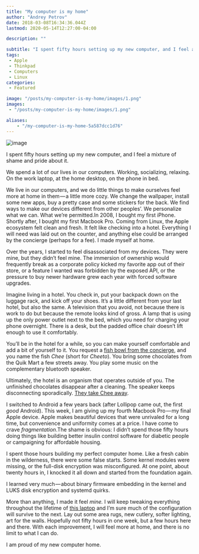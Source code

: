 ```yaml
---
title: "My computer is my home"
author: "Andrey Petrov"
date: 2018-03-08T16:34:36.044Z
lastmod: 2020-05-14T12:27:00-04:00

description: ""

subtitle: "I spent fifty hours setting up my new computer, and I feel a mixture of shame and pride about it."
tags:
 - Apple
 - Thinkpad
 - Computers
 - Linux
categories:
 - Featured

image: "/posts/my-computer-is-my-home/images/1.png" 
images:
 - "/posts/my-computer-is-my-home/images/1.png"

aliases:
    - "/my-computer-is-my-home-5a587dcc1d76"
---
```


![image](/posts/my-computer-is-my-home/images/1.png#layoutTextWidth)



I spent fifty hours setting up my new computer, and I feel a mixture of shame and pride about it.

We spend a lot of our lives in our computers. Working, socializing, relaxing. On the work laptop, at the home desktop, on the phone in bed.

We live in our computers, and we do little things to make ourselves feel more at home in them — a little more cozy. We change the wallpaper, install some new apps, buy a pretty case and some stickers for the back. We find ways to make our devices different from other peoples’. We personalize what we can. What we’re permitted.In 2008, I bought my first iPhone. Shortly after, I bought my first Macbook Pro. Coming from Linux, the Apple ecosystem felt clean and fresh. It felt like checking into a hotel. Everything I will need was laid out on the counter, and anything else could be arranged by the concierge (perhaps for a fee). I made myself at home.

Over the years, I started to feel disassociated from my devices. They were mine, but they didn’t feel mine. The immersion of ownership would frequently break as a corporate policy kicked my favorite app out of their store, or a feature I wanted was forbidden by the exposed API, or the pressure to buy newer hardware grew each year with forced software upgrades.

Imagine living in a hotel. You check in, put your backpack down on the luggage rack, and kick off your shoes. It’s a little different from your last hotel, but also the same. A television that you avoid, not because there is work to do but because the remote looks kind of gross. A lamp that is using up the only power outlet next to the bed, which you need for charging your phone overnight. There is a desk, but the padded office chair doesn’t lift enough to use it comfortably.

You’ll be in the hotel for a while, so you can make yourself comfortable and add a bit of yourself to it. You request a [fish bowl from the concierge](https://www.cnbc.com/id/47890272), and you name the fish _Chee_ (short for _Cheeto_). You bring some chocolates from the Quik Mart a few streets away. You play some music on the complementary bluetooth speaker.

Ultimately, the hotel is an organism that operates outside of you. The unfinished chocolates disappear after a cleaning. The speaker keeps disconnecting sporadically. [They take Chee away](https://www.peta.org/blog/making-waves-hotel-chain-ends-fish-rental-program-with-petas-help/).

I switched to Android a few years back (after Lollipop came out, the first _good_ Android). This week, I am giving up my fourth Macbook Pro — my final Apple device. Apple makes beautiful devices that were unrivaled for a long time, but convenience and uniformity comes at a price. I have come to crave _fragmentation_.The shame is obvious: I didn’t spend those fifty hours doing things like building better insulin control software for diabetic people or campaigning for affordable housing.

I spent those hours building my perfect computer home. Like a fresh cabin in the wilderness, there were some false starts. Some kernel modules were missing, or the full-disk encryption was misconfigured. At one point, about twenty hours in, I knocked it all down and started from the foundation again.

I learned very much — about binary firmware embedding in the kernel and LUKS disk encryption and systemd quirks.

More than anything, I made it feel _mine._ I will keep tweaking everything throughout the lifetime of [this laptop](https://www3.lenovo.com/us/en/laptops/thinkpad/thinkpad-x/ThinkPad-X1-Carbon-6th-Gen/p/22TP2TXX16G) and I’m sure much of the configuration will survive to the next. Lay out some area rugs, new cutlery, softer lighting, art for the walls. Hopefully not fifty hours in one week, but a few hours here and there. With each improvement, I will feel more at home, and there is no limit to what I can do.

I am proud of my new computer home.
